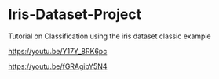 # Iris-Dataset-Project
Tutorial on Classification using the iris dataset classic example

https://youtu.be/Y17Y_8RK6pc

https://youtu.be/fGRAgibY5N4
